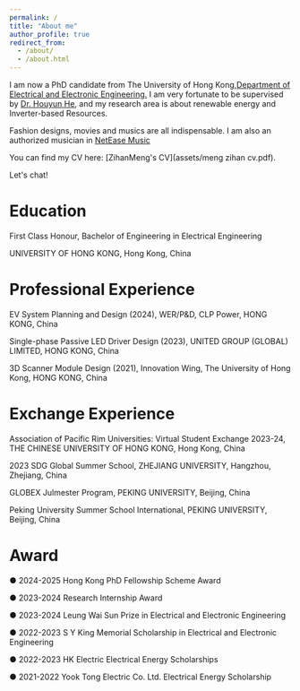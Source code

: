 ```yaml
---
permalink: /
title: "About me"
author_profile: true
redirect_from: 
  - /about/
  - /about.html
---
```


I am now a PhD candidate from The University of Hong Kong,[Department of Electrical and Electronic Engineering.](https://www.eee.hku.hk/study/rpg/) I am very fortunate to be supervised by [Dr. Houyun He](https://www.eee.hku.hk/~yhhou/index.htm), and my research area is about renewable energy and Inverter-based Resources.

Fashion designs, movies and musics are all indispensable. I am also an authorized musician in [NetEase Music](https://music.163.com/#/artist?id=34602529)

You can find my CV here: [ZihanMeng's CV](assets/meng zihan cv.pdf).

Let's chat!

Education
======
First Class Honour, Bachelor of Engineering in Electrical Engineering

UNIVERSITY OF HONG KONG, Hong Kong, China

Professional Experience
======
EV System Planning and Design (2024), WER/P&D, CLP Power, HONG KONG, China

Single-phase Passive LED Driver Design (2023), UNITED GROUP (GLOBAL) LIMITED, HONG KONG, China

3D Scanner Module Design (2021), Innovation Wing, The University of Hong Kong, HONG KONG, China

Exchange Experience
======
Association of Pacific Rim Universities: Virtual Student Exchange 2023-24, THE CHINESE UNIVERSITY OF HONG KONG, Hong Kong, China

2023 SDG Global Summer School, ZHEJIANG UNIVERSITY, Hangzhou, Zhejiang, China

GLOBEX Julmester Program, PEKING UNIVERSITY, Beijing, China

Peking University Summer School International, PEKING UNIVERSITY, Beijing, China

Award
======
● 2024-2025 Hong Kong PhD Fellowship Scheme Award

● 2023-2024 Research Internship Award

● 2023-2024 Leung Wai Sun Prize in Electrical and Electronic Engineering

● 2022-2023 S Y King Memorial Scholarship in Electrical and Electronic Engineering

● 2022-2023 HK Electric Electrical Energy Scholarships

● 2021-2022 Yook Tong Electric Co. Ltd. Electrical Energy Scholarship


